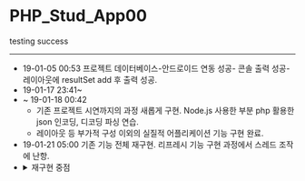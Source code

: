 # PHP_Stud_App00
testing success

* * *
  - 19-01-05 00:53 프로젝트 데이터베이스-안드로이드 연동 성공- 콘솔 출력 성공- 레이아웃에 resultSet add 후 출력 성공.
  - 19-01-17 23:41~ 
  - ~ 19-01-18 00:42 
    - 기존 프로젝트 시연까지의 과정 새롭게 구현. Node.js 사용한 부분 php 활용한 json 인코딩, 디코딩 파싱 연습.
    - 레이아웃 등 부가적 구성 이외의 실질적 어플리케이션 기능 구현 완료.
  - 19-01-21 05:00 기존 기능 전체 재구현. 리프레시 기능 구현 과정에서 스레드 조작에 난항.
  - <details><summary>재구현 중점</summary><div markdown="1">|문제|해결||--|--||레이아웃이 아닌 자바에서 만들어지는 버튼들을 조작하기 어려움.|xml 파일에서 버튼 생성, 자바 코드에서 R, R.id 조작을 통한 버튼 정의||새로고침 기능의 불편함|기존 방식이 아닌 스레딩 활용 방식으로 새로고침 클릭시 새로운 스레드 실행하도록 |</div></details>
